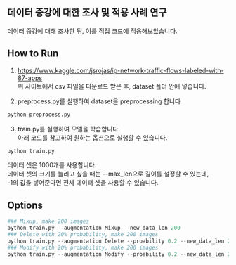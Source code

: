 데이터 증강에 대한 조사 및 적용 사례 연구
------------------------------------------ 
데이터 증강에 대해 조사한 뒤, 이를 직접 코드에 적용해보았습니다.

## How to Run
1. https://www.kaggle.com/jsrojas/ip-network-traffic-flows-labeled-with-87-apps  
위 사이트에서 csv 파일을 다운로드 받은 후, dataset 폴더 안에 넣습니다.  

2. preprocess.py를 실행하여 dataset을 preprocessing 합니다  
``` python
python preprocess.py
```  

3. train.py를 실행하여 모델을 학습합니다.  
아래 코드를 참고하여 원하는 옵션으로 실행할 수 있습니다.  
``` python
python train.py 
```

데이터 셋은 1000개를 사용합니다.  
데이터 셋의 크기를 늘리고 싶을 때는 --max_len으로 길이를 설정할 수 있는데,  
-1의 값을 넣어준다면 전체 데이터 셋을 사용할 수 있습니다.  

## Options  
``` python
### Mixup, make 200 images
python train.py --augmentation Mixup --new_data_len 200
### Delete with 20% probability, make 200 images
python train.py --augmentation Delete --proability 0.2 --new_data_len 200
### Modify with 20% probability, make 200 images
python train.py --augmentation Modify --proability 0.2 --new_data_len 200
```